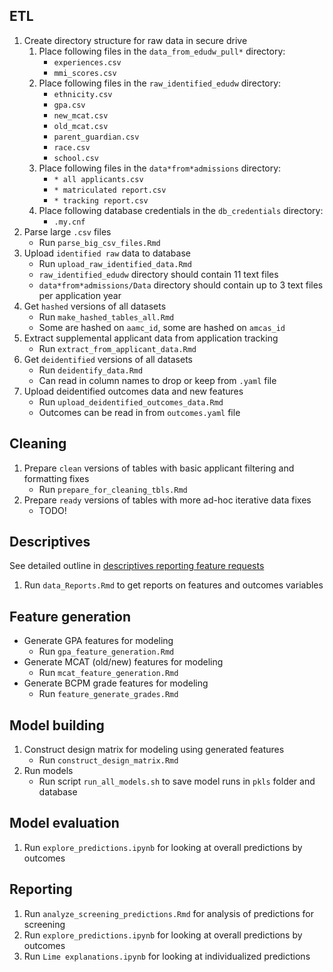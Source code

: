 ## ETL

1. Create directory structure for raw data in secure drive
    1. Place following files in the `data_from_edudw_pull*` directory:
        - `experiences.csv`
        - `mmi_scores.csv`
    1. Place following files in the `raw_identified_edudw` directory:
        - `ethnicity.csv`
        - `gpa.csv`
        - `new_mcat.csv`
        - `old_mcat.csv`
        - `parent_guardian.csv`
        - `race.csv`
        - `school.csv`
    1. Place following files in the  `data*from*admissions` directory:
        - `* all applicants.csv`
        - `* matriculated report.csv`
        - `* tracking report.csv`
    1. Place following database credentials in the `db_credentials` directory:
        - `.my.cnf`
1. Parse large `.csv` files
    - Run `parse_big_csv_files.Rmd`
1. Upload `identified raw` data to database
    - Run `upload_raw_identified_data.Rmd`
    - `raw_identified_edudw` directory should contain 11 text files
    - `data*from*admissions/Data` directory should contain up to 3 text files per application year
1. Get `hashed` versions of all datasets
    - Run `make_hashed_tables_all.Rmd`
    - Some are hashed on `aamc_id`, some are hashed on `amcas_id`
1. Extract supplemental applicant data from application tracking
    - Run `extract_from_applicant_data.Rmd`
1. Get `deidentified` versions of all datasets
    - Run `deidentify_data.Rmd`
    - Can read in column names to drop or keep from `.yaml` file
1. Upload deidentified outcomes data and new features
    - Run `upload_deidentified_outcomes_data.Rmd`
    - Outcomes can be read in from `outcomes.yaml` file



## Cleaning
1. Prepare `clean` versions of tables with basic applicant filtering and formatting fixes
    - Run `prepare_for_cleaning_tbls.Rmd`
1. Prepare `ready` versions of tables with more ad-hoc iterative data fixes
   - TODO!

## Descriptives
See detailed outline in [descriptives reporting feature requests](DescriptivesReporting.md)
1. Run `data_Reports.Rmd` to get reports on features and outcomes variables


## Feature generation
- Generate GPA features for modeling
    - Run `gpa_feature_generation.Rmd`
- Generate MCAT (old/new) features for modeling
    - Run `mcat_feature_generation.Rmd`
- Generate BCPM grade features for modeling
    - Run `feature_generate_grades.Rmd`

## Model building
1. Construct design matrix for modeling using generated features
    - Run `construct_design_matrix.Rmd`
1. Run models
    - Run script `run_all_models.sh` to save model runs in `pkls` folder and database


## Model evaluation
1. Run `explore_predictions.ipynb` for looking at overall predictions by outcomes

## Reporting
1. Run `analyze_screening_predictions.Rmd` for analysis of predictions for screening
1. Run `explore_predictions.ipynb` for looking at overall predictions by outcomes
1. Run `Lime explanations.ipynb` for looking at individualized predictions
